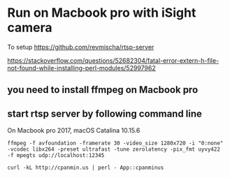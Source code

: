 # Run on Macbook pro with iSight camera

To setup https://github.com/revmischa/rtsp-server

https://stackoverflow.com/questions/52682304/fatal-error-extern-h-file-not-found-while-installing-perl-modules/52997962


## you need to install ffmpeg on Macbook pro
## start rtsp server by following command line

On Macbook pro 2017, macOS Catalina 10.15.6
```
ffmpeg -f avfoundation -framerate 30 -video_size 1280x720 -i "0:none" -vcodec libx264 -preset ultrafast -tune zerolatency -pix_fmt uyvy422  -f mpegts udp://localhost:12345
```

```
curl -kL http://cpanmin.us | perl - App::cpanminus
```
